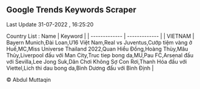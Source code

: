 

## Google Trends Keywords Scraper 
 
Last Update 31-07-2022 , 16:25:20

Country List :
 Name  | Keyword |
| ------------- | ------------- |
| VIETNAM | Bayern Munich,Đài Loan,U16 Việt Nam,Real vs Juventus,Cướp tiệm vàng ở Huế,MC,Miss Universe Thailand 2022,Quan Hiểu Đồng,Hoàng Thùy,Mâu Thủy,Liverpool đấu với Man City,Truc tiep bong da,MU,Pau FC,Arsenal đấu với Sevilla,Lee Jong Suk,Dân Chơi Không Sợ Con Rơi,Thanh Hóa đấu với Viettel,Lich thi dau bong da,Bình Dương đấu với Bình Định |



© Abdul Muttaqin 

